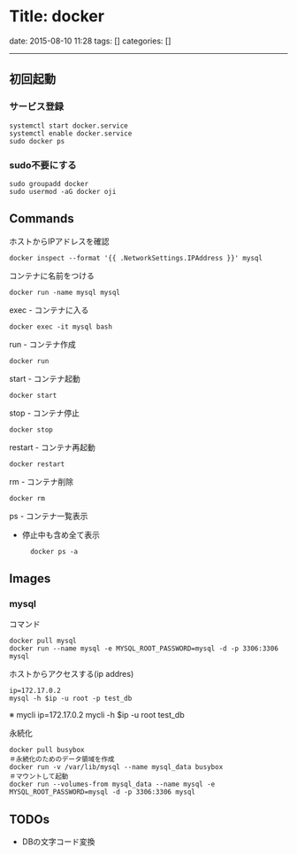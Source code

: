 # Title: docker

date: 2015-08-10 11:28
tags: []
categories: []

---

## 初回起動

### サービス登録

	systemctl start docker.service
	systemctl enable docker.service
	sudo docker ps

### sudo不要にする

	sudo groupadd docker
	sudo usermod -aG docker oji

## Commands

ホストからIPアドレスを確認

	docker inspect --format '{{ .NetworkSettings.IPAddress }}' mysql

コンテナに名前をつける

	docker run -name mysql mysql

exec - コンテナに入る

	docker exec -it mysql bash

run - コンテナ作成

	docker run

start - コンテナ起動

	docker start

stop - コンテナ停止

	docker stop

restart - コンテナ再起動

	docker restart

rm - コンテナ削除

	docker rm

ps - コンテナ一覧表示

* 停止中も含め全て表示

		docker ps -a

## Images

### mysql

コマンド

	docker pull mysql
	docker run --name mysql -e MYSQL_ROOT_PASSWORD=mysql -d -p 3306:3306 mysql

ホストからアクセスする(ip addres)

	ip=172.17.0.2
	mysql -h $ip -u root -p test_db
※ mycli
	ip=172.17.0.2
	mycli -h $ip -u root test_db

永続化

	docker pull busybox
	＃永続化のためのデータ領域を作成
	docker run -v /var/lib/mysql --name mysql_data busybox
	＃マウントして起動
	docker run --volumes-from mysql_data --name mysql -e MYSQL_ROOT_PASSWORD=mysql -d -p 3306:3306 mysql

## TODOs

* DBの文字コード変換
